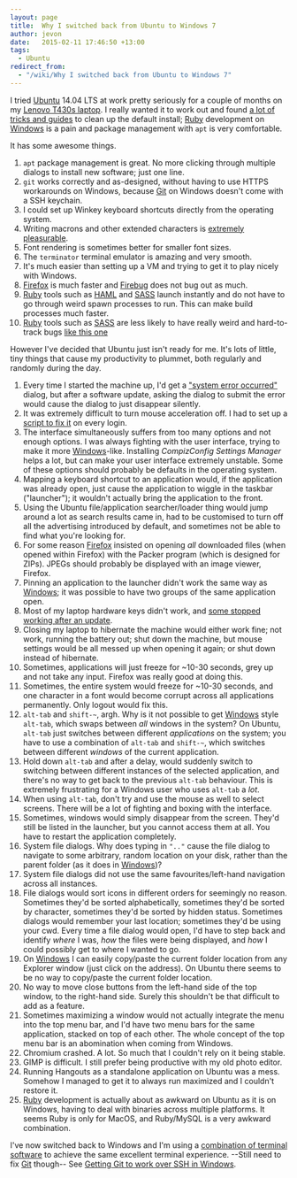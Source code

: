 ```yaml
---
layout: page
title:  Why I switched back from Ubuntu to Windows 7
author: jevon
date:   2015-02-11 17:46:50 +13:00
tags:
  - Ubuntu
redirect_from:
  - "/wiki/Why I switched back from Ubuntu to Windows 7"
---
```


I tried [Ubuntu](Ubuntu.md) 14.04 LTS at work pretty seriously for a couple of months on my [Lenovo T430s laptop](Computer.md). I really wanted it to work out and found <a href="https://delicious.com/jevonwright/ubuntu">a lot of tricks and guides</a> to clean up the default install; [Ruby](Ruby.md) development on [Windows](Windows.md) is a pain and package management with `apt` is very comfortable.

It has some awesome things.

1. `apt` package management is great. No more clicking through multiple dialogs to install new software; just one line.
1. `git` works correctly and as-designed, without having to use HTTPS workarounds on Windows, because [Git](Git.md) on Windows doesn't come with a SSH keychain.
1. I could set up Winkey keyboard shortcuts directly from the operating system.
1. Writing macrons and other extended characters is <a href="http://blog.triumphovermadness.com/2010/05/easy-macron-input-in-ubuntu-ubuntu.html">extremely pleasurable</a>.
1. Font rendering is sometimes better for smaller font sizes.
1. The `terminator` terminal emulator is amazing and very smooth.
1. It's much easier than setting up a VM and trying to get it to play nicely with Windows.
1. [Firefox](Firefox.md) is much faster and [Firebug](firebug.md) does not bug out as much.
1. [Ruby](Ruby.md) tools such as [HAML](haml.md) and [SASS](SASS.md) launch instantly and do not have to go through weird spawn processes to run. This can make build processes much faster.
1. [Ruby](Ruby.md) tools such as [SASS](SASS.md) are less likely to have really weird and hard-to-track bugs <a href="https://github.com/gruntjs/grunt-contrib-sass/issues/189">like this one</a>

However I've decided that Ubuntu just isn't ready for me. It's lots of little, tiny things that cause my productivity to plummet, both regularly and randomly during the day.

1. Every time I started the machine up, I'd get a <a href="http://askubuntu.com/questions/230670/apportcheckresume-recurring-error-and-gnome-shell-fixations">"system error occurred"</a> dialog, but after a software update, asking the dialog to submit the error would cause the dialog to just disappear silently.
1. It was extremely difficult to turn mouse acceleration off. I had to set up a <a href="http://askubuntu.com/questions/22589/how-to-change-my-mouse-wheel-scroll-rate">script to fix it</a> on every login.
1. The interface simultaneously suffers from too many options and not enough options. I was always fighting with the user interface, trying to make it more [Windows](Windows.md)-like. Installing _CompizConfig Settings Manager_ helps a lot, but can make your user interface extremely unstable. Some of these options should probably be defaults in the operating system.
1. Mapping a keyboard shortcut to an application would, if the application was already open, just cause the application to wiggle in the taskbar ("launcher"); it wouldn't actually bring the application to the front.
1. Using the Ubuntu file/application searcher/loader thing would jump around a lot as search results came in, had to be customised to turn off all the advertising introduced by default, and sometimes not be able to find what you're looking for.
1. For some reason [Firefox](Firefox.md) insisted on opening _all_ downloaded files (when opened within Firefox) with the Packer program (which is designed for ZIPs). JPEGs should probably be displayed with an image viewer, Firefox.
1. Pinning an application to the launcher didn't work the same way as [Windows](Windows.md); it was possible to have two groups of the same application open.
1. Most of my laptop hardware keys didn't work, and <a href="http://askubuntu.com/questions/469791/14-04-thinkpad-edge-volume-buttons-stopped-working/534262#534262">some stopped working after an update</a>.
1. Closing my laptop to hibernate the machine would either work fine; not work, running the battery out; shut down the machine, but mouse settings would be all messed up when opening it again; or shut down instead of hibernate.
1. Sometimes, applications will just freeze for ~10-30 seconds, grey up and not take any input. Firefox was really good at doing this.
1. Sometimes, the entire system would freeze for ~10-30 seconds, and one character in a font would become corrupt across all applications permanently. Only logout would fix this.
1. `alt-tab` and `shift-~`, argh. Why is it not possible to get [Windows](Windows.md) style `alt-tab`, which swaps between _all_ windows in the system? On Ubuntu, `alt-tab` just switches between different _applications_ on the system; you have to use a combination of `alt-tab` and `shift-~`, which switches between different _windows_ of the current application.
1. Hold down `alt-tab` and after a delay, would suddenly switch to switching between different instances of the selected application, and there's no way to get back to the previous `alt-tab` behaviour. This is extremely frustrating for a Windows user who uses `alt-tab` a _lot_.
1. When using `alt-tab`, don't try and use the mouse as well to select screens. There will be a lot of fighting and boxing with the interface.
1. Sometimes, windows would simply disappear from the screen. They'd still be listed in the launcher, but you cannot access them at all. You have to restart the application completely.
1. System file dialogs. Why does typing in `".."` cause the file dialog to navigate to some arbitrary, random location on your disk, rather than the parent folder (as it does in [Windows](Windows.md))?
1. System file dialogs did not use the same favourites/left-hand navigation across all instances.
1. File dialogs would sort icons in different orders for seemingly no reason. Sometimes they'd be sorted alphabetically, sometimes they'd be sorted by character, sometimes they'd be sorted by hidden status. Sometimes dialogs would remember your last location; sometimes they'd be using your cwd. Every time a file dialog would open, I'd have to step back and identify _where_ I was, _how_ the files were being displayed, and _how_ I could possibly get to where I wanted to  go.
1. On [Windows](Windows.md) I can easily copy/paste the current folder location from any Explorer window (just click on the address). On Ubuntu there seems to be no way to copy/paste the current folder location.
1. No way to move close buttons from the left-hand side of the top window, to the right-hand side. Surely this shouldn't be that difficult to add as a feature.
1. Sometimes maximizing a window would not actually integrate the menu into the top menu bar, and I'd have two menu bars for the same application, stacked on top of each other. The whole concept of the top menu bar is an abomination when coming from Windows.
1. Chromium crashed. A lot. So much that I couldn't rely on it being stable.
1. GIMP is difficult. I still prefer being productive with my old photo editor.
1. Running Hangouts as a standalone application on Ubuntu was a mess. Somehow I managed to get it to always run maximized and I couldn't restore it.
1. [Ruby](Ruby.md) development is actually about as awkward on Ubuntu as it is on Windows, having to deal with binaries across multiple platforms. It seems Ruby is only for MacOS, and Ruby/MySQL is a very awkward combination.

I've now switched back to Windows and I'm using a <a href="https://twitter.com/soundasleep/status/557663609011339266">combination of terminal software</a> to achieve the same excellent terminal experience. --Still need to fix [Git](Git.md) though-- See [Getting Git to work over SSH in Windows](getting-git-to-work-over-ssh-in-Windows.md).
